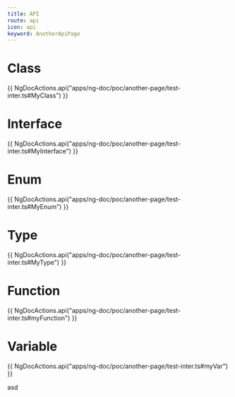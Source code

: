 ```yaml
---
title: API
route: api
icon: api
keyword: AnotherApiPage
---
```


# Class

{{ NgDocActions.api("apps/ng-doc/poc/another-page/test-inter.ts#MyClass") }}

# Interface

{{ NgDocActions.api("apps/ng-doc/poc/another-page/test-inter.ts#MyInterface") }}

# Enum

{{ NgDocActions.api("apps/ng-doc/poc/another-page/test-inter.ts#MyEnum") }}

# Type

{{ NgDocActions.api("apps/ng-doc/poc/another-page/test-inter.ts#MyType") }}

# Function

{{ NgDocActions.api("apps/ng-doc/poc/another-page/test-inter.ts#myFunction") }}

# Variable

{{ NgDocActions.api("apps/ng-doc/poc/another-page/test-inter.ts#myVar") }}

asd
